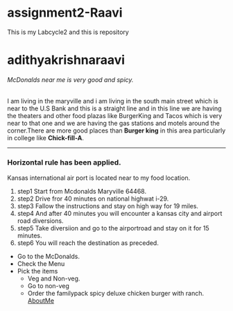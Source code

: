 # assignment2-Raavi
This is my Labcycle2 and this is repository 
# adithyakrishnaraavi
###### McDonalds near me is very good and spicy.
   I am living in the  maryville and i am living in the south main street which is near to the U.S Bank and this is a straight line and in this line we are having the theaters and other food plazas like BurgerKing and Tacos which is very near to that one and we are having the gas stations and motels around the corner.There are more good places than **Burger king** in this area particularly in college like  **Chick-fill-A**.

   ---

  ### Horizontal rule has been applied.
 Kansas international air port is located near to my food location.
  1.  step1 Start from Mcdonalds Maryville 64468.
  2.  step2 Drive fror 40 minutes on national highwat i-29.
  3.  step3 Fallow the instructions and stay on high way for 19 miles.
  4.  step4 And after 40 minutes you will encounter a kansas city and airport road diversions.
  5.  step5 Take diversiion and go to the airportroad and stay on it for 15 minutes.
  6.  step6  You will reach the destination as preceded.

  * Go to the McDonalds.
  * Check the Menu
  * Pick the items 
     * Veg and Non-veg.
     * Go to non-veg
     * Order the familypack spicy deluxe chicken burger with ranch.
[AboutMe](https://github.com/Adithyakrishna9/assignment2-Raavi/blob/main/AboutMe.md)